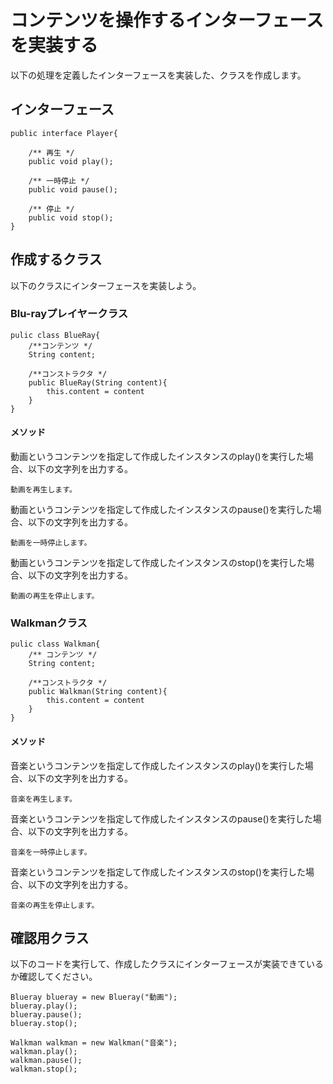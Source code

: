 # コンテンツを操作するインターフェースを実装する
以下の処理を定義したインターフェースを実装した、クラスを作成します。

## インターフェース

```
public interface Player{

    /** 再生 */
    public void play();

    /** 一時停止 */
    public void pause();

    /** 停止 */
    public void stop();
}
```

## 作成するクラス
以下のクラスにインターフェースを実装しよう。
### Blu-rayプレイヤークラス

```
pulic class BlueRay{
    /**コンテンツ */
    String content;

    /**コンストラクタ */
    public BlueRay(String content){
        this.content = content
    }
}

```
#### メソッド
動画というコンテンツを指定して作成したインスタンスのplay()を実行した場合、以下の文字列を出力する。
```
動画を再生します。
```
動画というコンテンツを指定して作成したインスタンスのpause()を実行した場合、以下の文字列を出力する。
```
動画を一時停止します。
```
動画というコンテンツを指定して作成したインスタンスのstop()を実行した場合、以下の文字列を出力する。
```
動画の再生を停止します。
```
### Walkmanクラス

```
pulic class Walkman{
    /** コンテンツ */
    String content;

    /**コンストラクタ */
    public Walkman(String content){
        this.content = content
    }
}

```
#### メソッド
音楽というコンテンツを指定して作成したインスタンスのplay()を実行した場合、以下の文字列を出力する。
```
音楽を再生します。
```
音楽というコンテンツを指定して作成したインスタンスのpause()を実行した場合、以下の文字列を出力する。
```
音楽を一時停止します。
```
音楽というコンテンツを指定して作成したインスタンスのstop()を実行した場合、以下の文字列を出力する。
```
音楽の再生を停止します。
```
## 確認用クラス
以下のコードを実行して、作成したクラスにインターフェースが実装できているか確認してください。
```
Blueray blueray = new Blueray("動画");
blueray.play();
blueray.pause();
blueray.stop();

Walkman walkman = new Walkman("音楽");
walkman.play();
walkman.pause();
walkman.stop();

```